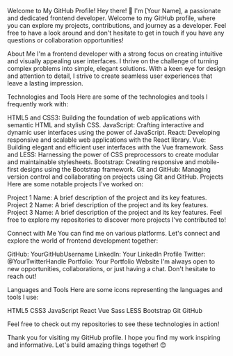 
Welcome to My GitHub Profile!
Hey there! 👋 I'm [Your Name], a passionate and dedicated frontend developer. Welcome to my GitHub profile, where you can explore my projects, contributions, and journey as a developer. Feel free to have a look around and don't hesitate to get in touch if you have any questions or collaboration opportunities!

About Me
I'm a frontend developer with a strong focus on creating intuitive and visually appealing user interfaces. I thrive on the challenge of turning complex problems into simple, elegant solutions. With a keen eye for design and attention to detail, I strive to create seamless user experiences that leave a lasting impression.

Technologies and Tools
Here are some of the technologies and tools I frequently work with:

HTML5 and CSS3: Building the foundation of web applications with semantic HTML and stylish CSS.
JavaScript: Crafting interactive and dynamic user interfaces using the power of JavaScript.
React: Developing responsive and scalable web applications with the React library.
Vue: Building elegant and efficient user interfaces with the Vue framework.
Sass and LESS: Harnessing the power of CSS preprocessors to create modular and maintainable stylesheets.
Bootstrap: Creating responsive and mobile-first designs using the Bootstrap framework.
Git and GitHub: Managing version control and collaborating on projects using Git and GitHub.
Projects
Here are some notable projects I've worked on:

Project 1 Name: A brief description of the project and its key features.
Project 2 Name: A brief description of the project and its key features.
Project 3 Name: A brief description of the project and its key features.
Feel free to explore my repositories to discover more projects I've contributed to!

Connect with Me
You can find me on various platforms. Let's connect and explore the world of frontend development together:

GitHub: YourGitHubUsername
LinkedIn: Your LinkedIn Profile
Twitter: @YourTwitterHandle
Portfolio: Your Portfolio Website
I'm always open to new opportunities, collaborations, or just having a chat. Don't hesitate to reach out!

Languages and Tools
Here are some icons representing the languages and tools I use:

HTML5 CSS3 JavaScript React Vue Sass LESS Bootstrap Git GitHub

Feel free to check out my repositories to see these technologies in action!

Thank you for visiting my GitHub profile. I hope you find my work inspiring and informative. Let's build amazing things together! 😊
